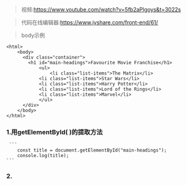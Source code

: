 >视频:<https://www.youtube.com/watch?v=5fb2aPlgoys&t=3022s>

>代码在线编辑器:<https://www.jyshare.com/front-end/61/>

>body示例 
```
<html>
	<body>
	  <div class="container">
	    <h1 id="main-headings">Favourite Movie Franchise</h1>
			<ul>
				<li class="list-items">The Matrix</li>
	        <li class="list-items">Star Wars</li>
	        <li class="list-items">Harry Potter</li>
	        <li class="list-items">Lord of the Rings</li>
	        <li class="list-items">Marvel</li>
			</ul>
	  </div>
	</body>
</html>
```


###  1.用getElementById( )的提取方法

	 ```
	    const title = document.getElementById("main-headings");
	    console.log(title);
	```
		

### 2.















